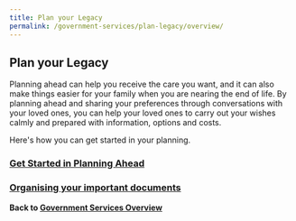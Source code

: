 ```yaml
---
title: Plan your Legacy
permalink: /government-services/plan-legacy/overview/
---
```


## Plan your Legacy

Planning ahead can help you receive the care you want, and it can also make things easier for your family when you are nearing the end of life. 
By planning ahead and sharing your preferences through conversations with your loved ones, you can help your loved ones to carry out your wishes calmly and prepared with information, options and costs.

Here's how you can get started in your planning.

### [Get Started in Planning Ahead](/government-services/plan-my-legacy/plan-ahead/)

### [Organising your important documents](/government-services/plan-my-legacy/important-documents/)

**Back to [Government Services Overview](/government-services/overview/)**
